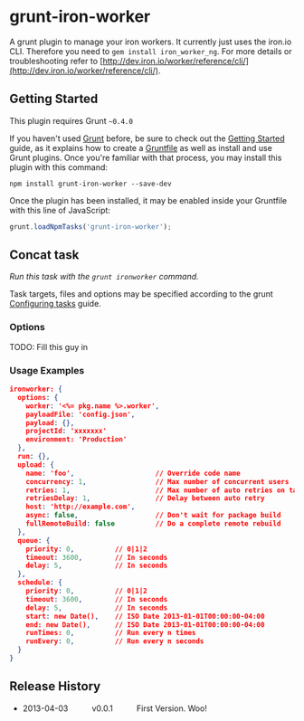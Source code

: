 # grunt-iron-worker

A grunt plugin to manage your iron workers. It currently just uses the iron.io CLI. Therefore you need to `gem install iron_worker_ng`. For more details or troubleshooting refer to [http://dev.iron.io/worker/reference/cli/](http://dev.iron.io/worker/reference/cli/).

## Getting Started
This plugin requires Grunt `~0.4.0`

If you haven't used [Grunt](http://gruntjs.com/) before, be sure to check out the [Getting Started](http://gruntjs.com/getting-started) guide, as it explains how to create a [Gruntfile](http://gruntjs.com/sample-gruntfile) as well as install and use Grunt plugins. Once you're familiar with that process, you may install this plugin with this command:

```shell
npm install grunt-iron-worker --save-dev
```

Once the plugin has been installed, it may be enabled inside your Gruntfile with this line of JavaScript:

```js
grunt.loadNpmTasks('grunt-iron-worker');
```




## Concat task
_Run this task with the `grunt ironworker` command._

Task targets, files and options may be specified according to the grunt [Configuring tasks](http://gruntjs.com/configuring-tasks) guide.

### Options

TODO: Fill this guy in

### Usage Examples

```json
ironworker: {
  options: {
    worker: '<%= pkg.name %>.worker',
    payloadFile: 'config.json',
    payload: {},
    projectId: 'xxxxxxx'
    environment: 'Production'
  },
  run: {},
  upload: {
    name: 'foo',                    // Override code name
    concurrency: 1,                 // Max number of concurrent users
    retries: 1,                     // Max number of auto retries on task fail
    retriesDelay: 1,                // Delay between auto retry
    host: 'http://example.com',
    async: false,                   // Don't wait for package build
    fullRemoteBuild: false          // Do a complete remote rebuild
  },
  queue: {
    priority: 0,          // 0|1|2
    timeout: 3600,        // In seconds
    delay: 5,             // In seconds
  },
  schedule: {
    priority: 0,          // 0|1|2
    timeout: 3600,        // In seconds
    delay: 5,             // In seconds
    start: new Date(),    // ISO Date 2013-01-01T00:00:00-04:00
    end: new Date(),      // ISO Date 2013-01-01T00:00:00-04:00
    runTimes: 0,          // Run every n times
    runEvery: 0,          // Run every n seconds
  }
}
```


## Release History

 * 2013-04-03   v0.0.1   First Version. Woo!